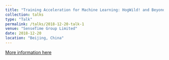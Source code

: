 ```yaml
---
title: "Training Acceleration for Machine Learning: HogWild! and Beyond"
collection: talks
type: "Talk"
permalink: /talks/2018-12-20-talk-1
venue: "SenseTime Group Limited"
date: 2018-12-20
location: "Beijing, China"
---
```


[More information here](http://SaberArthurus.github.io/files/TrainingAcceleration.pdf)
